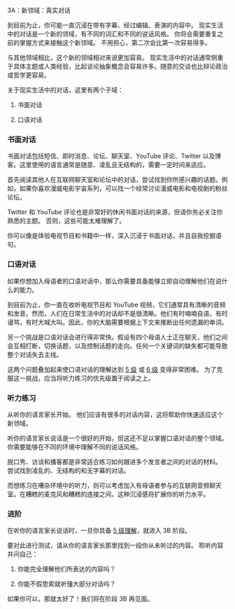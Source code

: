 3A：新领域：真实对话

到目前为止，你可能一直沉浸在带有字幕、经过编辑、表演的内容中。 现实生活中的对话是一个新的领域，有不同的词汇和不同的说话风格。 你将会需要重复之前的掌握方式来接触这个新领域。 不用担心，第二次会比第一次容易得多。

与其他领域相比，这个新的领域相对来说更加容易。 现实生活中的对话通常侧重于具体主题或人类经验，比起谈论抽象概念会容易许多。随意的交谈也比辩论政治或哲学更容易。

关于现实生活中的对话，这里有两个子域：

1. 书面对话

2. 口语对话

### 书面对话

书面对话包括短信、即时消息、论坛、聊天室、YouTube 评论、Twitter 以及博客。这里使用的语言通常是随意、凌乱且无结构的，需要一定时间来适应。

首先阅读其他人在互联网聊天室和论坛中的对话，尝试找到你所感兴趣的话题。例如，如果你喜欢漫威电影宇宙系列，可以找一个经常讨论漫威电影和电视剧的粉丝论坛。

Twitter 和 YouTube 评论也是非常好的休闲书面对话的来源，但请你务必关注你熟悉的主题。 否则，这些可能太难理解了。

你可以像是体验电视节目和书籍中一样，深入沉浸于书面对话，并且自我挖掘语句。

### 口语对话

如果你想加入母语者的口语对话中，那么你需要具备能够立即自动理解他们在说什么的能力。

到目前为止，你一直在收听电视节目和 YouTube 视频，它们通常具有清晰的音频和发音。然而，人们在日常生活中的对话却不是很清晰。他们有时喃喃自语，有时谩骂，有时大喊大叫。因此，你的大脑需要根据上下文来推断出任何遗漏的单词。

另一个挑战是口语对话会进行得非常快。假设有四个母语人士正在聊天，他们之间会互相打断，切换话题，以及控制话题的走向。任何一个关键词的缺失都可能导致整个对话失去主线。

这两个问题叠加起来使口语对话的理解达到 [5 级](https://refold.la/simplified/stage-2/a/measure-comprehension#Level-5-Comfortable) 或 [6 级](https://refold.la/simplified/stage-2/a/measure-comprehension#Level-6-Automatic) 变得非常困难。 为了克服这一挑战，应当将听力练习的优先级置于阅读之上。

### 听力练习

从听你的语言家长开始。 他们应该有很多的对话内容，这将帮助你快速适应这个新领域。

听你的语言家长说话是一个很好的开始，但这还不足以掌握口语对话的整个领域。你需要能够在不同的环境中理解不同的说话风格。

脱口秀、访谈和播客都是非常适合练习如何跟进多个发言者之间的对话的材料。 尝试找到凌乱的、无结构的和无字幕的对话。

而想练习在嘈杂环境中的听力，则可以考虑加入有母语者参与的互联网音频聊天室。在糟糕的麦克风和糟糕的连接之间，这种沉浸感将扩展你的听力水平。

### 进阶

在听你的语言家长说话时，一旦你具备 [5 级理解](https://refold.la/simplified/stage-2/a/measure-comprehension#Level-5-Comfortable)，就进入 3B 阶段。

要对此进行测试，请从你的语言家长那里找到一段你从未听过的内容。 聆听内容并问自己：

1. 你能完全理解他们所表达的内容吗？

2. 你能不假思索就听懂大部分对话吗？

如果你可以，那就太好了！我们将在阶段 3B 再见面。